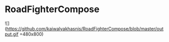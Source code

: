 # RoadFighterCompose
![](https://github.com/kaiwalyakhasnis/RoadFighterCompose/blob/master/output.gif =480x800)
